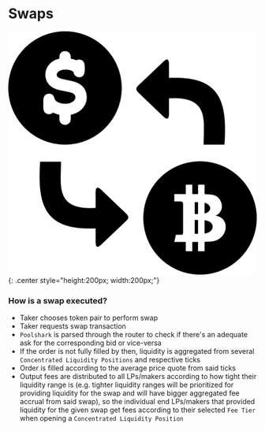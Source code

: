 # Swaps

![Screenshot](swap-icon.png){: .center style="height:200px; width:200px;"}

### How is a swap executed?

- Taker chooses token pair to perform swap
- Taker requests swap transaction
- `Poolshark` is parsed through the router to check if there's an adequate ask for the corresponding bid or vice-versa
- If the order is not fully filled by then, liquidity is aggregated from several `Concentrated Liquidity Positions` and respective ticks
- Order is filled according to the average price quote from said ticks
- Output fees are distributed to all LPs/makers according to how tight their liquidity range is (e.g. tighter liquidity ranges will be prioritized for providing liquidity for the swap and will have bigger aggregated fee accrual from said swap), so the individual end LPs/makers that provided liquidity for the given swap get fees according to their selected `Fee Tier` when opening a `Concentrated Liquidity Position`

<br/>
<br/>
<br/>
